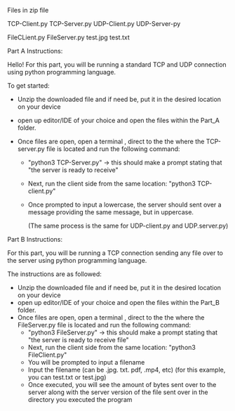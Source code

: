 Files in zip file 

TCP-Client.py
TCP-Server.py
UDP-Client.py
UDP-Server-py

FileCLient.py
FileServer.py
test.jpg
test.txt

Part A Instructions:

Hello! For this part, you will be running a standard TCP and UDP connection using python programming language.

To get started:

- Unzip the downloaded file and if need be, put it in the desired location on your device

- open up editor/IDE of your choice and open the files within the Part_A folder.

- Once files are open, open a terminal , direct to the the where the TCP-server.py file is located and run the following command:

  - "python3 TCP-Server.py" -> this should make a prompt stating that "the server is ready to receive"

  - Next, run the client side from the same location: "python3 TCP-client.py"

  - Once prompted to input a lowercase, the server should sent over a message providing the same message, but in uppercase. 

    (The same process is the same for UDP-client.py and UDP.server.py)

Part B Instructions:

For this part, you will be running a TCP  connection sending any file over to the server using python programming language.

The instructions are as followed:		

- Unzip the downloaded file and if need be, put it in the desired location on your device
- open up editor/IDE of your choice and open the files within the Part_B folder.
- Once files are open, open a terminal , direct to the the where the FileServer.py file is located and run the following command:
  - "python3 FileServer.py" -> this should make a prompt stating that "the server is ready to receive file"
  - Next, run the client side from the same location: "python3 FileClient.py"
  - You will be prompted to input a filename
  - Input the filename (can be .jpg. txt. pdf, .mp4, etc) (for this example, you can test.txt or test.jpg)
  - Once executed, you will see the amount of bytes sent over to the server along with the server version of the file sent over in the directory you executed the program

​    
